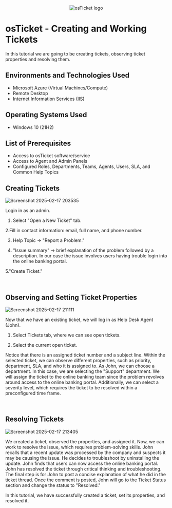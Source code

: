 <p align="center">
<img src="https://i.imgur.com/Clzj7Xs.png" alt="osTicket logo"/>
</p>

<h1>osTicket - Creating and Working Tickets</h1>
In this tutorial we are going to be creating tickets, observing ticket properties and resolving them. <br />



<h2>Environments and Technologies Used</h2>

- Microsoft Azure (Virtual Machines/Compute)
- Remote Desktop
- Internet Information Services (IIS)

<h2>Operating Systems Used</h2>

- Windows 10 (21H2)

<h2>List of Prerequisites</h2>

-  Access to osTicket software/service
- Access to Agent and Admin Panels
- Configured Roles, Departments, Teams, Agents, Users, SLA, and Common Help Topics

<h2>Creating Tickets</h2>

<p>

![Screenshot 2025-02-17 203535](https://github.com/user-attachments/assets/c1927c62-6585-4d15-bcd8-7374637a07ed)

</p>
<p>
Login in as an admin. 
  
1. Select "Open a New Ticket" tab.

2.Fill in contact information: email, full name, and phone number.

3. Help Topic -> "Report a Problem."

4. "Issue summary" -> brief explanation of the problem followed by a description. In our case the issue involves users having trouble login into the online banking portal.

5."Create Ticket."
</p>
<br />


<h2>Observing and Setting Ticket Properties</h2>

<p>
  
![Screenshot 2025-02-17 211111](https://github.com/user-attachments/assets/527a8a75-c506-4a84-8a38-d9f89b1cdc07)

</p>
<p>
Now that we have an existing ticket, we will log in as Help Desk Agent (John). 
  
1. Select Tickets tab, where we can see open tickets.

2. Select the current open ticket.

Notice that there is an assigned ticket number and a subject line. Within the selected ticket, we can observe different properties, such as priority, department, SLA, and who it is assigned to. As John, we can choose a department. In this case, we are selecting the "Support" department. We will assign the ticket to the online banking team since the problem revolves around access to the online banking portal. Additionally, we can select a severity level, which requires the ticket to be resolved within a preconfigured time frame.
</p>
<br />


<h2>Resolving Tickets</h2>
<p>
  
![Screenshot 2025-02-17 213405](https://github.com/user-attachments/assets/64cfa125-a06b-4bd6-ae81-782f1b2a33dd)

</p>
<p>
We created a ticket, observed the properties, and assigned it. Now, we can work to resolve the issue, which requires problem-solving skills. John recalls that a recent update was processed by the company and suspects it may be causing the issue. He decides to troubleshoot by uninstalling the update. John finds that users can now access the online banking portal. John has resolved the ticket through critical thinking and troubleshooting. The final step is for John to post a concise explanation of what he did in the ticket thread. Once the comment is posted, John will go to the Ticket Status section and change the status to "Resolved." 
  
In this tutorial, we have successfully created a ticket, set its properties, and resolved it.
</p>
<br />
